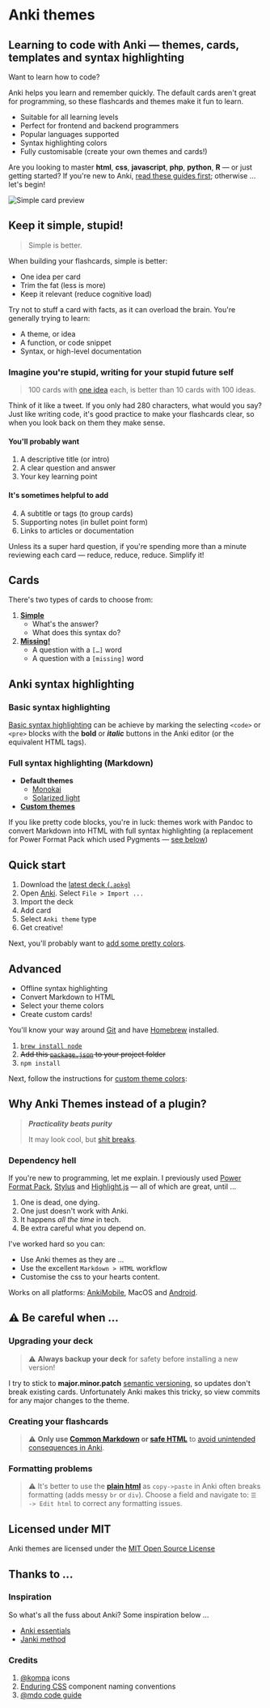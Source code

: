 # Anki themes
## Learning to code with Anki — themes, cards, templates and syntax highlighting

Want to learn how to code?

Anki helps you learn and remember quickly. The default cards aren't great for programming, so these flashcards and themes make it fun to learn.

- Suitable for all learning levels
- Perfect for frontend and backend programmers
- Popular languages supported
- Syntax highlighting colors
- Fully customisable (create your own themes and cards!)

Are you looking to master **html**, **css**, **javascript**, **php**, **python**, **R** — or just getting started? If you're new to Anki, [read these guides first](#inspiration); otherwise ... let's begin!


![Simple card preview](./preview.png)



## Keep it simple, stupid!

> Simple is better.

When building your flashcards, simple is better:

- One idea per card
- Trim the fat (less is more)
- Keep it relevant (reduce cognitive load)

Try not to stuff a card with facts, as it can overload the brain. You're generally trying to learn:

- A theme, or idea
- A function, or code snippet
- Syntax, or high-level documentation

### Imagine you're stupid, writing for your stupid future self

> 100 cards with [one idea](https://github.com/badlydrawnrob/anki/issues/41) each, is better than 10 cards with 100 ideas.

Think of it like a tweet. If you only had 280 characters, what would you say? Just like writing code, it's good practice to make your flashcards clear, so when you look back on them they make sense.

#### You'll probably want

1. A descriptive title (or intro)
2. A clear question and answer
3. Your key learning point

#### It's sometimes helpful to add

4. A subtitle or tags (to group cards)
5. Supporting notes (in bullet point form)
6. Links to articles or documentation

Unless its a super hard question, if you're spending more than a minute reviewing each card — reduce, reduce, reduce. Simplify it!


## Cards

There's two types of cards to choose from:

1. **[Simple](./source/docs/simple/index.md)**
    - What's the answer?
    - What does this syntax do?
2. **[Missing!](./source/docs/missing/index.md)**
    - A question with a `[…]` word
    - A question with a `[missing]` word


## Anki syntax highlighting

### Basic syntax highlighting

[Basic syntax highlighting](./source/docs/highlight/index.md#basic-syntax-highlighting) can be achieve by marking the selecting `<code>` or `<pre>` blocks with the **bold** or _**italic**_ buttons in the Anki editor (or the equivalent HTML tags).

### Full syntax highlighting (Markdown)

- **Default themes**
    - [Monokai](https://www.monokai.pro)
    - [Solarized light](https://ethanschoonover.com/solarized/)
- **[Custom themes](./source/docs/highlight/index.md#customising-themes)**

If you like pretty code blocks, you're in luck: themes work with Pandoc to convert Markdown into HTML with full syntax highlighting (a replacement for Power Format Pack which used Pygments — [see below](#dependency-hell))



## Quick start

1. Download the [latest deck (`.apkg`)](https://github.com/badlydrawnrob/anki/releases)
2. Open [Anki](https://apps.ankiweb.net). Select `File > Import ...`
3. Import the deck
4. Add card
5. Select `Anki theme` type
6. Get creative!

Next, you'll probably want to [add some pretty colors](./source/docs/highlight/index.md).



## Advanced

- Offline syntax highlighting
- Convert Markdown to HTML
- Select your theme colors
- Create custom cards!

You'll know your way around [Git](https://git-scm.com) and have [Homebrew](https://brew.sh) installed.

1. [`brew install node`](https://nodejs.org/)
2. <s>Add this [`package.json`](#) to your project folder</s>
3. `npm install`

Next, follow the instructions for [custom theme colors](./source/docs/highlight//index.md):



## Why Anki Themes instead of a plugin?

> ***Practicality beats purity***
>
> It may look cool, but [shit breaks](https://en.wikipedia.org/wiki/Dependency_hell).

### Dependency hell

If you're new to programming, let me explain. I previously used [Power Format Pack](https://gitlab.com/neftas/supplementary-buttons-anki/issues/96), [Stylus](http://stylus-lang.com) and [Highlight.js](https://highlightjs.org/) — all of which are great, until ...

1. One is dead, one dying.
2. One just doesn't work with Anki.
3. It happens _all the time_ in tech.
4. Be extra careful what you depend on.

I've worked hard so you can:

- Use Anki themes as they are ...
- Use the excellent `Markdown > HTML` workflow
- Customise the css to your hearts content.

Works on all platforms: [AnkiMobile](http://ankisrs.net/docs/AnkiMobile.html), MacOS and [Android](https://github.com/ankidroid/Anki-Android).



## ⚠️ Be careful when ...

### Upgrading your deck

> ⚠️ **Always backup your deck** for safety before installing a new version!

I try to stick to **major.minor.patch** [semantic versioning](http://semver.org), so updates don't break existing cards. Unfortunately Anki makes this tricky, so view commits for any major changes to the theme.

### Creating your flashcards

> ⚠️ **Only use [Common Markdown](https://commonmark.org/) or [safe HTML](https://en.wikipedia.org/wiki/HTML_sanitization)** to [avoid unintended consequences in Anki](https://github.com/badlydrawnrob/anki/issues/27).

### Formatting problems

> ⚠️ It's better to use the **[plain html](./source/docs/highlight/#full-syntax-highlighting)** as `copy->paste` in Anki often breaks formatting (adds messy `br` or `div`). Choose a field and navigate to: `☰ -> Edit html` to correct any formatting issues.


## Licensed under MIT

Anki themes are licensed under the [MIT Open Source License](./license.md)


## Thanks to ...

### Inspiration

So what's all the fuss about Anki? Some inspiration below ...

- [Anki essentials](http://alexvermeer.com/anki-essentials/)
- [Janki method](http://www.jackkinsella.ie/2011/12/05/janki-method.html)

### Credits

1. [@kompa](https://konpa.github.io/devicon/) icons
2. [Enduring CSS](http://ecss.io) component naming conventions
3. [@mdo code guide](http://codeguide.co/)
